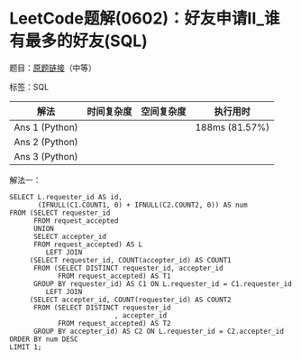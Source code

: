 # LeetCode题解(0602)：好友申请II_谁有最多的好友(SQL)

题目：[原题链接](https://leetcode-cn.com/problems/friend-requests-ii-who-has-the-most-friends/)（中等）

标签：SQL

| 解法           | 时间复杂度 | 空间复杂度 | 执行用时       |
| -------------- | ---------- | ---------- | -------------- |
| Ans 1 (Python) |            |            | 188ms (81.57%) |
| Ans 2 (Python) |            |            |                |
| Ans 3 (Python) |            |            |                |

解法一：

```mysql
SELECT L.requester_id AS id,
       (IFNULL(C1.COUNT1, 0) + IFNULL(C2.COUNT2, 0)) AS num
FROM (SELECT requester_id
      FROM request_accepted
      UNION
      SELECT accepter_id
      FROM request_accepted) AS L
         LEFT JOIN
     (SELECT requester_id, COUNT(accepter_id) AS COUNT1
      FROM (SELECT DISTINCT requester_id, accepter_id
            FROM request_accepted) AS T1
      GROUP BY requester_id) AS C1 ON L.requester_id = C1.requester_id
         LEFT JOIN
     (SELECT accepter_id, COUNT(requester_id) AS COUNT2
      FROM (SELECT DISTINCT requester_id
                          , accepter_id
            FROM request_accepted) AS T2
      GROUP BY accepter_id) AS C2 ON L.requester_id = C2.accepter_id
ORDER BY num DESC
LIMIT 1;
```